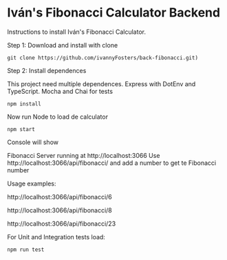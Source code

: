 # Iván's Fibonacci Calculator Backend

Instructions to install Iván's Fibonacci Calculator.

Step 1: Download and install with clone

    git clone https://github.com/ivannyFosters/back-fibonacci.git)

Step 2: Install dependences

This project need multiple dependences. Express with DotEnv and TypeScript. Mocha and Chai for tests
      
    npm install
  
Now run Node to load de calculator

    npm start
  
Console will show 

  Fibonacci Server running at http://localhost:3066
  Use http://localhost:3066/api/fibonacci/ and add a number to get te Fibonacci number
  
  
Usage examples:

  http://localhost:3066/api/fibonacci/6
  
  http://localhost:3066/api/fibonacci/8
  
  http://localhost:3066/api/fibonacci/23

For Unit and Integration tests load:

    npm run test
